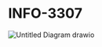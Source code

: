 # INFO-3307


![Untitled Diagram drawio](https://github.com/alyaabalqis/INFO-3307/assets/92364877/251b4049-c4d1-4941-8e9b-a4a16092fe3c)
